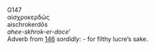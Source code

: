 <body>
  <p>G147<br>  αἰσχροκερδῶς  <br> aischrokerdōs  <br><i>ahee-skhrok-er-doce‘ </i><br>Adverb from <a href="g0146.htm">146</a>  <i>sordidly:</i> - for filthy lucre’s sake.<br></p>
 </body>